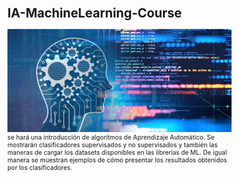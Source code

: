 # IA-MachineLearning-Course
![](https://github.com/YESUBZERO/IA-MachineLearning-Course/blob/main/git.png)
se hará una introducción de algoritmos de Aprendizaje Automático. Se mostrarán clasificadores supervisados y no supervisados y también las maneras de cargar los datasets disponibles en las librerías de ML. De igual manera se muestran ejemplos de cómo presentar los resultados obtenidos por los clasificadores.
